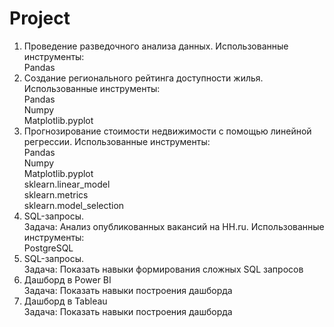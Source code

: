 # Project
1. Проведение разведочного анализа данных. Использованные инструменты: <br />Pandas
3. Создание регионального рейтинга доступности жилья. Использованные инструменты:
   <br />Pandas
   <br />Numpy
   <br />Matplotlib.pyplot
4. Прогнозирование стоимости недвижимости с помощью линейной регрессии. Использованные инструменты:
   <br />Pandas
   <br />Numpy
   <br />Matplotlib.pyplot
  <br />sklearn.linear_model
   <br />sklearn.metrics
   <br />sklearn.model_selection
5. SQL-запросы.
   <br />Задача: Анализ опубликованных вакансий на HH.ru. Использованные инструменты:
   <br />PostgreSQL
6. SQL-запросы.
   <br />Задача: Показать навыки формирования сложных SQL запросов
7. Дашборд в Power BI
   <br />Задача: Показать навыки построения дашборда
8. Дашборд в Tableau
   <br />Задача: Показать навыки построения дашборда
